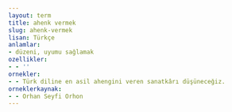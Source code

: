 ```yaml
---
layout: term
title: ahenk vermek
slug: ahenk-vermek
lisan: Türkçe
anlamlar:
- düzeni, uyumu sağlamak
ozellikler:
- - ''
ornekler:
- - Türk diline en asil ahengini veren sanatkârı düşüneceğiz.
orneklerkaynak:
- - Orhan Seyfi Orhon
---
```


